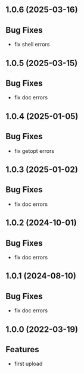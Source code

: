 ## 1.0.6 (2025-03-16)

## Bug Fixes

- fix shell errors

## 1.0.5 (2025-03-15)

## Bug Fixes

- fix doc errors

## 1.0.4 (2025-01-05)

## Bug Fixes

- fix getopt errors

## 1.0.3 (2025-01-02)

## Bug Fixes

- fix doc errors

## 1.0.2 (2024-10-01)

## Bug Fixes

- fix doc errors

## 1.0.1 (2024-08-10)

## Bug Fixes

- fix doc errors

## 1.0.0 (2022-03-19)

## Features

- first upload